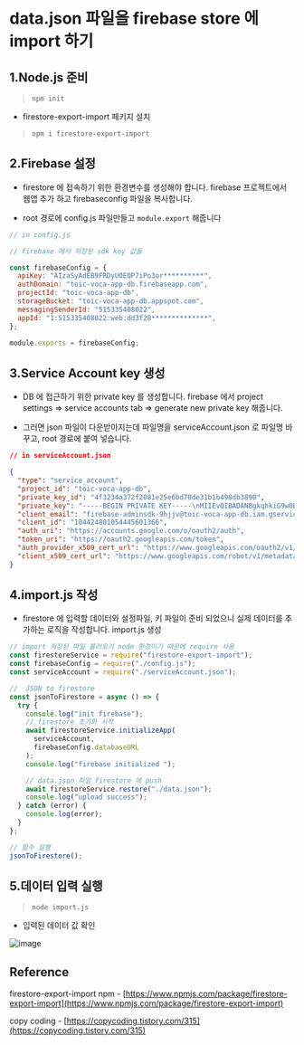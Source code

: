 # data.json 파일을 firebase store 에 import 하기

## 1.Node.js 준비

> `npm init`

- firestore-export-import 페키지 설치

> `npm i firestore-export-import`

## 2.Firebase 설정

- firestore 에 접속하기 위한 환경변수를 생성해야 합니다. firebase 프로젝트에서 웹앱 추가 하고 firebaseconfig 파일을 복사합니다.

- root 경로에 config.js 파일만들고 `module.export` 해줍니다

```js
// in config.js

// firebase 에서 저장된 sdk key 값들

const firebaseConfig = {
  apiKey: "AIzaSyAdEB9FRDyUOEQP7iPo3or**********",
  authDomain: "toic-voca-app-db.firebaseapp.com",
  projectId: "toic-voca-app-db",
  storageBucket: "toic-voca-app-db.appspot.com",
  messagingSenderId: "515335408022",
  appId: "1:515335408022:web:dd3f28**************",
};

module.exports = firebaseConfig;
```

## 3.Service Account key 생성

- DB 에 접근하기 위한 private key 를 생성합니다. firebase 에서 project settings => service accounts tab => generate new private key 해줍니다.

- 그러면 json 파일이 다운받아지는데 파일명을 serviceAccount.json 로 파일명 바꾸고, root 경로에 붙여 넣습니다.

```json
// in serviceAccount.json

{
  "type": "service_account",
  "project_id": "toic-voca-app-db",
  "private_key_id": "4f3234a372f2081e25e6bd70de31b1b498db3890",
  "private_key": "-----BEGIN PRIVATE KEY-----\nMIIEvQIBADANBgkqhkiG9w0BAQEFAASCBKcwggSjAgEAAoIBAQDiVVrJQGMQ77Ea\npA2Y0NsS3mut0Pperfa32MfQHaBbBV82OG2O9Og/umGi/mzrxcoAY2EQU3dvgQLr\nCpXqayV91Fc4M0Zi2C2ntt9E7V8giQc8TztWOm+vxb9x2+sgvtOMM1CA0VrwQnTF\nQfkt9BVd1bgkFv59XFR4SZKwOMpeVGeiixjNeCJ6SLpZgtaqYQhoYJnaMCb7aIpF\n6xuSGHsRWDxuTLEHo8soYBU5MzLyoiH6sBVEGeNzoEDqbVFEzOtuSR4+dwzTMTr2lB3/7AggnAVo\nJBNhRvqSkSYS1KZ4NL6rBWrxSEmOFmRIp2m2cSHB621ignw0UUGuYiUlaqEcU526\noKOVjctkbusXR9VsT0YiFKT8QaOFcYsSUwTsDrwBAoGAInYchgRY+7S8gS49Y6AJ\nGx2giT1/rCjGidY6YqwxwpvMX+IMmZ9VuiLJTrZTv3AGMPZaaRFVPI6uxN+fpazT\nVkIlYzaJNicKzpZz6DQ0frNusSPO2/hvwHQvRFwaCLvy0edq5rP1CCjKYqHW3ND+\n0Lo2j+QaJf4zyCoPJAuYSDE=\n-----END PRIVATE KEY-----\n",
  "client_email": "firebase-adminsdk-9hjjv@toic-voca-app-db.iam.gserviceaccount.com",
  "client_id": "104424801054445601366",
  "auth_uri": "https://accounts.google.com/o/oauth2/auth",
  "token_uri": "https://oauth2.googleapis.com/token",
  "auth_provider_x509_cert_url": "https://www.googleapis.com/oauth2/v1/certs",
  "client_x509_cert_url": "https://www.googleapis.com/robot/v1/metadata/x509/firebase-adminsdk-9hjjv%40toic-voca-app-db.iam.gserviceaccount.com"
}
```

## 4.import.js 작성

- firestore 에 입력할 데이터와 설정파일, 키 파일이 준비 되었으니 실제 데이터를 추가하는 로직을 작성합니다. import.js 생성

```js
// import 저장된 파일 불러오기 node 환경이기 때문에 require 사용
const firestoreService = require("firestore-export-import");
const firebaseConfig = require("./config.js");
const serviceAccount = require("./serviceAccount.json");

//  JSON to firestore
const jsonToFirestore = async () => {
  try {
    console.log("init firebase");
    // firestore 초기화 시작
    await firestoreService.initializeApp(
      serviceAccount,
      firebaseConfig.databaseURL
    );
    console.log("firebase initialized ");

    // data.json 파일 firestore 에 push
    await firestoreService.restore("./data.json");
    console.log("upload success");
  } catch (error) {
    console.log(error);
  }
};

// 함수 실행
jsonToFirestore();
```

## 5.데이터 입력 실행

> `node import.js`

- 입력된 데이터 값 확인

![image](https://user-images.githubusercontent.com/28912774/130784446-1e830cb3-c414-4602-beab-20585ffa8390.png)

## Reference

firestore-export-import npm - [https://www.npmjs.com/package/firestore-export-import](https://www.npmjs.com/package/firestore-export-import)

copy coding - [https://copycoding.tistory.com/315](https://copycoding.tistory.com/315)
